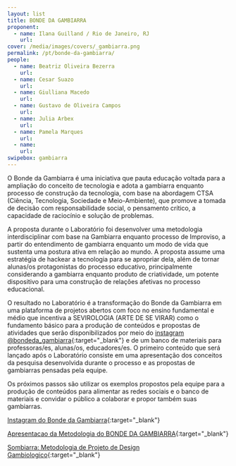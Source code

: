 ```yaml
---
layout: list
title: BONDE DA GAMBIARRA 
proponent:
  - name: Ilana Guilland / Rio de Janeiro, RJ
    url: 
cover: /media/images/covers/_gambiarra.png
permalink: /pt/bonde-da-gambiarra/
people:
  - name: Beatriz Oliveira Bezerra
    url: 
  - name: Cesar Suazo
    url: 
  - name: Giulliana Macedo
    url: 
  - name: Gustavo de Oliveira Campos
    url: 
  - name: Julia Arbex
    url: 
  - name: Pamela Marques
    url: 
  - name: 
    url: 
swipebox: gambiarra
---
```


O Bonde da Gambiarra é uma iniciativa que pauta educação voltada para a ampliação do conceito de tecnologia e adota a gambiarra enquanto processo de construção da tecnologia,
com base na abordagem CTSA (Ciência, Tecnologia, Sociedade e Meio-Ambiente), que promove a tomada de decisão com responsabilidade social, o pensamento crítico, a capacidade de
raciocínio e solução de problemas.  
  
A proposta durante o Laboratório foi desenvolver uma metodologia interdisciplinar com base na Gambiarra enquanto processo de Improviso, a partir do entendimento de gambiarra enquanto um modo de vida que sustenta uma postura ativa em relação ao mundo. A proposta assume uma estratégia de hackear a tecnologia para se apropriar dela, além de tornar alunas/os protagonistas do processo educativo, principalmente considerando a gambiarra enquanto produto de criatividade, um potente dispositivo para uma construção de relações afetivas no processo educacional.
  
O resultado no Laboratório é a transformação do Bonde da Gambiarra em uma plataforma de projetos abertos com foco no ensino fundamental e médio que incentiva a SEVIROLOGIA
(ARTE DE SE VIRAR) como o fundamento básico para a produção de conteúdos e propostas de atividades que serão disponibilizados por meio do [instagram @bondeda_gambiarra](https://www.instagram.com/peixaria.coletiva/){:target="_blank"} e de
um banco de materiais para professoras/es, alunas/os, educadores/es. O primeiro conteúdo que será lançado após o Laboratório consiste em uma apresentação dos conceitos da
pesquisa desenvolvida durante o processo e as propostas de gambiarras pensadas pela equipe.

Os próximos passos são utilizar os exemplos propostos pela equipe para a produção de conteúdos para alimentar as redes sociais e o banco de materiais e convidar o público a colaborar e propor também suas gambiarras.


[Instagram do Bonde da Gambiarra](https://www.instagram.com/peixaria.coletiva/){:target="_blank"}


[Apresentacao da Metodologia do BONDE DA GAMBIARRA](https://www.yumpu.com/pt/document/read/63993194/bonde-da-gambiarra-apresentacao-da-metodologia){:target="_blank"}

[Sombiarra: Metodologia de Projeto de Design Gambiologico](https://www.yumpu.com/pt/document/read/63993210/sombiarra-metodologia-de-projeto-de-design-gambiologico){:target="_blank"}